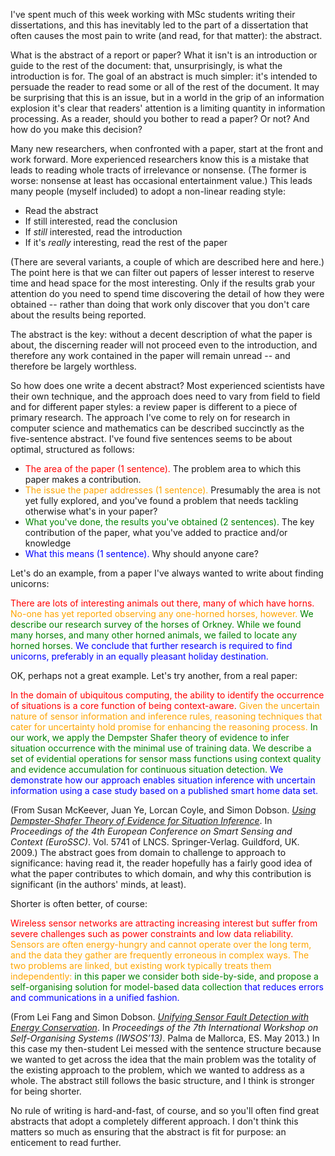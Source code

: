 <!--
.. title: How to write an abstract
.. slug: how-to-write-an-abstract
.. date: 2020-08-06 11:25:21 UTC+01:00
.. tags: writing, essay, abstracts
.. category:
.. link:
.. description:
.. type: text
-->

I've spent much of this week working with MSc students writing their
dissertations, and this has inevitably led to the part of a
dissertation that often causes the most pain to write (and read, for
that matter): the abstract.

<!-- TEASER_END -->

What is the abstract of a report or paper? What it isn't is an
introduction or guide to the rest of the document: that,
unsurprisingly, is what the introduction is for. The goal of an
abstract is much simpler: it's intended to persuade the reader to read
some or all of the rest of the document. It may be surprising that
this is an issue, but in a world in the grip of an information
explosion it's clear that readers' attention is a limiting quantity in
information processing. As a reader, should you bother to read a
paper? Or not? And how do you make this decision?

Many new researchers, when confronted with a paper, start at the front
and work forward. More experienced researchers know this is a mistake
that leads to reading whole tracts of irrelevance or nonsense. (The
former is worse: nonsense at least has occasional entertainment
value.) This leads many people (myself included) to adopt a non-linear
reading style:

- Read the abstract
- If still interested, read the conclusion
- If *still* interested, read the introduction
- If it's *really* interesting, read the rest of the paper

(There are several variants, a couple of which are described here and
here.) The point here is that we can filter out papers of lesser
interest to reserve time and head space for the most interesting. Only
if the results grab your attention do you need to spend time
discovering the detail of how they were obtained -- rather than doing
that work only discover that you don't care about the results being
reported.

The abstract is the key: without a decent description of what the
paper is about, the discerning reader will not proceed even to the
introduction, and therefore any work contained in the paper will
remain unread -- and therefore be largely worthless.

So how does one write a decent abstract? Most experienced scientists
have their own technique, and the approach does need to vary from
field to field and for different paper styles: a review paper is
different to a piece of primary research. The approach I've come to
rely on for research in computer science and mathematics can be
described succinctly as the five-sentence abstract. I've found five
sentences seems to be about optimal, structured as follows:

- <span style="color: red">The area of the paper (1 sentence).</span>
  The problem area to which this paper makes a contribution.
- <span style="color: orange">The issue the paper addresses (1
  sentence).</span> Presumably the area is not yet fully explored, and
  you've found a problem that needs tackling otherwise what's in your
  paper?
- <span style="color: green">What you've done, the results you've
  obtained (2 sentences).</span> The key contribution of the paper,
  what you've added to practice and/or knowledge
- <span style="color: blue">What this means (1 sentence).</span> Why
  should anyone care?

Let's do an example, from a paper I've always wanted to write about
finding unicorns:

<span style="color: red">There are lots of interesting animals out
there, many of which have horns.</span> <span style="color:
orange">No-one has yet reported observing any one-horned horses,
however.</span> <span style="color: green">We describe our research
survey of the horses of Orkney. While we found many horses, and many
other horned animals, we failed to locate any horned horses.</span>
<span style="color: blue">We conclude that further research is
required to find unicorns, preferably in an equally pleasant holiday
destination.</span>

OK, perhaps not a great example. Let's try another, from a real paper:

<span style="color: red">In the domain of ubiquitous computing, the ability to identify the
occurrence of situations is a core function of being
context-aware.</span> <span style="color: orange">Given the uncertain nature of sensor information and
inference rules, reasoning techniques that cater for uncertainty hold
promise for enhancing the reasoning process.</span> <span style="color: green">In our work, we apply the
Dempster Shafer theory of evidence to infer situation occurrence with
the minimal use of training data. We describe a set of evidential
operations for sensor mass functions using context quality and
evidence accumulation for continuous situation detection.</span> <span style="color: blue">We
demonstrate how our approach enables situation inference with
uncertain information using a case study based on a published smart
home data set.</span>

(From Susan McKeever, Juan Ye, Lorcan Coyle, and Simon Dobson. *[Using
Dempster-Shafer Theory of Evidence for Situation
Inference](https://simondobson.org/softcopy/ds-situation-inference-eurossc-09.pdf)*.
In *Proceedings of the 4th European Conference on Smart Sensing and
Context (EuroSSC)*. Vol. 5741 of LNCS. Springer-Verlag. Guildford, UK.
2009.) The abstract goes from domain to challenge to approach to
significance: having read it, the reader hopefully has a fairly good
idea of what the paper contributes to which domain, and why this
contribution is significant (in the authors' minds, at least).

Shorter is often better, of course:

<span style="color: red">Wireless sensor networks are attracting increasing interest but suffer
from severe challenges such as power constraints and low data
reliability.</span> <span style="color: orange">Sensors are often energy-hungry and cannot operate over
the long term, and the data they gather are frequently erroneous in
complex ways. The two problems are linked, but existing work typically
treats them independently:</span> <span style="color: green">in this paper we consider both
side-by-side, and propose a self-organising solution for model-based
data collection</span> <span style="color: blue">that reduces errors and communications in a unified
fashion.</span>

(From Lei Fang and Simon Dobson. *[Unifying Sensor Fault Detection
with Energy
Conservation](https://simondobson.org/softcopy/iwsos-faults-energy.pdf)*.
In *Proceedings of the 7th International Workshop on Self-Organising
Systems (IWSOS’13)*. Palma de Mallorca, ES. May 2013.) In this case my
then-student Lei messed with the sentence structure because we wanted
to get across the idea that the main problem was the totality of the
existing approach to the problem, which we wanted to address as a
whole. The abstract still follows the basic structure, and I think is
stronger for being shorter.

No rule of writing is hard-and-fast, of course, and so you'll often
find great abstracts that adopt a completely different approach. I
don't think this matters so much as ensuring that the abstract is fit
for purpose: an enticement to read further.

